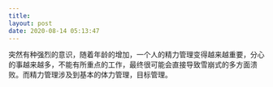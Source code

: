 ```yaml
---
title: 
layout: post
date: 2020-08-14 05:13:47
---
```


突然有种强烈的意识，随着年龄的增加，一个人的精力管理变得越来越重要，分心的事越来越多，不能有所重点的工作，最终很可能会直接导致雪崩式的多方面溃败。而精力管理涉及到基本的体力管理，目标管理。